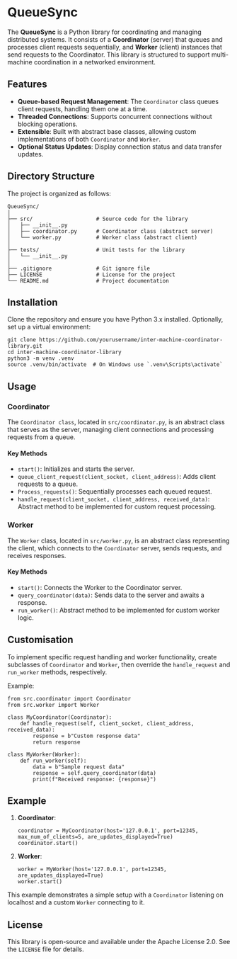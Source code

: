 # QueueSync

The **QueueSync** is a Python library for coordinating and managing distributed systems. It consists of a **Coordinator** (server) that queues and processes client requests sequentially, and **Worker** (client) instances that send requests to the Coordinator. This library is structured to support multi-machine coordination in a networked environment.

## Features

- **Queue-based Request Management**: The `Coordinator` class queues client requests, handling them one at a time.
- **Threaded Connections**: Supports concurrent connections without blocking operations.
- **Extensible**: Built with abstract base classes, allowing custom implementations of both `Coordinator` and `Worker`.
- **Optional Status Updates**: Display connection status and data transfer updates.

## Directory Structure

The project is organized as follows:

```plaintext
QueueSync/
│
├── src/                    # Source code for the library
│   ├── __init__.py
│   ├── coordinator.py      # Coordinator class (abstract server)
│   └── worker.py           # Worker class (abstract client)
│
├── tests/                  # Unit tests for the library
│   └── __init__.py
│
├── .gitignore              # Git ignore file
├── LICENSE                 # License for the project
└── README.md               # Project documentation
```

## Installation

Clone the repository and ensure you have Python 3.x installed. Optionally, set up a virtual environment:

```
git clone https://github.com/yourusername/inter-machine-coordinator-library.git
cd inter-machine-coordinator-library
python3 -m venv .venv
source .venv/bin/activate  # On Windows use `.venv\Scripts\activate`
```

## Usage

### Coordinator

The `Coordinator class`, located in `src/coordinator.py`, is an abstract class that serves as the server, managing client connections and processing requests from a queue.

#### Key Methods

- `start()`: Initializes and starts the server.
- `queue_client_request(client_socket, client_address)`: Adds client requests to a queue.
- `Process_requests()`: Sequentially processes each queued request.
- `handle_request(client_socket, client_address, received_data)`: Abstract method to be implemented for custom request processing.

### Worker
The `Worker` class, located in `src/worker.py`, is an abstract class representing the client, which connects to the `Coordinator` server, sends requests, and receives responses.

#### Key Methods

- `start()`: Connects the Worker to the Coordinator server.
- `query_coordinator(data)`: Sends data to the server and awaits a response.
- `run_worker()`: Abstract method to be implemented for custom worker logic.

## Customisation

To implement specific request handling and worker functionality, create subclasses of `Coordinator` and `Worker`, then override the `handle_request` and `run_worker` methods, respectively.

Example:

```
from src.coordinator import Coordinator
from src.worker import Worker

class MyCoordinator(Coordinator):
    def handle_request(self, client_socket, client_address, received_data):
        response = b"Custom response data"
        return response

class MyWorker(Worker):
    def run_worker(self):
        data = b"Sample request data"
        response = self.query_coordinator(data)
        print(f"Received response: {response}")
```

## Example

1. **Coordinator**:
    ```
    coordinator = MyCoordinator(host='127.0.0.1', port=12345, max_num_of_clients=5, are_updates_displayed=True)
    coordinator.start()
    ```

2. **Worker**:
    ```
    worker = MyWorker(host='127.0.0.1', port=12345, are_updates_displayed=True)
    worker.start()
    ```

This example demonstrates a simple setup with a `Coordinator` listening on localhost and a custom `Worker` connecting to it.

## License

This library is open-source and available under the Apache License 2.0. See the `LICENSE` file for details.